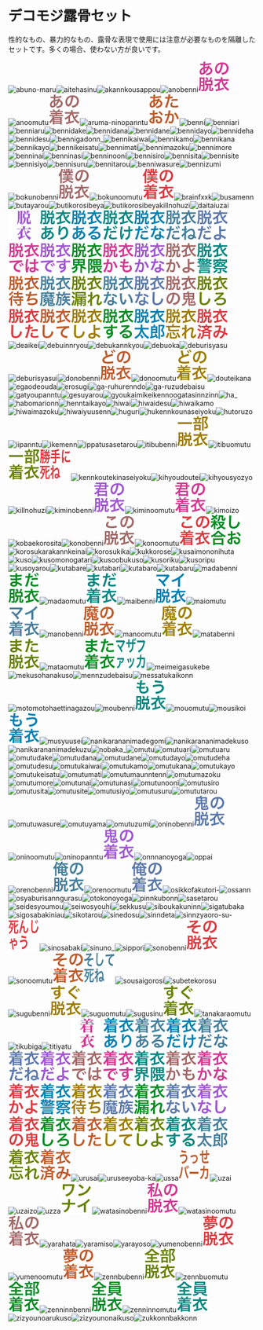# デコモジ露骨セット

性的なもの、暴力的なもの、露骨な表現で使用には注意が必要なものを隔離したセットです。多くの場合、使わない方が良いです。

![abuno-maru](../decomoji/explicit/abuno-maru.png)![aitehasinu](../decomoji/explicit/aitehasinu.png)![akannkousappou](../decomoji/explicit/akannkousappou.png)![anobenni](../decomoji/explicit/anobenni.png)![anodatui](../decomoji/explicit/anodatui.png)![anoomutu](../decomoji/explicit/anoomutu.png)![anotyakui](../decomoji/explicit/anotyakui.png)![aruma-ninopanntu](../decomoji/explicit/aruma-ninopanntu.png)![ataoka](../decomoji/explicit/ataoka.png)![benni](../decomoji/explicit/benni.png)![benniari](../decomoji/explicit/benniari.png)![benniaru](../decomoji/explicit/benniaru.png)![bennidake](../decomoji/explicit/bennidake.png)![bennidana](../decomoji/explicit/bennidana.png)![bennidane](../decomoji/explicit/bennidane.png)![bennidayo](../decomoji/explicit/bennidayo.png)![bennideha](../decomoji/explicit/bennideha.png)![bennidesu](../decomoji/explicit/bennidesu.png)![bennigadonn_](../decomoji/explicit/bennigadonn_.png)![bennikaiwai](../decomoji/explicit/bennikaiwai.png)![bennikamo](../decomoji/explicit/bennikamo.png)![bennikana](../decomoji/explicit/bennikana.png)![bennikayo](../decomoji/explicit/bennikayo.png)![bennikeisatu](../decomoji/explicit/bennikeisatu.png)![bennimati](../decomoji/explicit/bennimati.png)![bennimazoku](../decomoji/explicit/bennimazoku.png)![bennimore](../decomoji/explicit/bennimore.png)![benninai](../decomoji/explicit/benninai.png)![benninasi](../decomoji/explicit/benninasi.png)![benninooni](../decomoji/explicit/benninooni.png)![bennisiro](../decomoji/explicit/bennisiro.png)![bennisita](../decomoji/explicit/bennisita.png)![bennisite](../decomoji/explicit/bennisite.png)![bennisiyo](../decomoji/explicit/bennisiyo.png)![bennisuru](../decomoji/explicit/bennisuru.png)![bennitarou](../decomoji/explicit/bennitarou.png)![benniwasure](../decomoji/explicit/benniwasure.png)![bennizumi](../decomoji/explicit/bennizumi.png)![bokunobenni](../decomoji/explicit/bokunobenni.png)![bokunodatui](../decomoji/explicit/bokunodatui.png)![bokunoomutu](../decomoji/explicit/bokunoomutu.png)![bokunotyakui](../decomoji/explicit/bokunotyakui.png)![brainfxxk](../decomoji/explicit/brainfxxk.png)![busamenn](../decomoji/explicit/busamenn.png)![butayarou](../decomoji/explicit/butayarou.png)![butikorosibeya](../decomoji/explicit/butikorosibeya.png)![butikorosibeyakillnohuzi](../decomoji/explicit/butikorosibeyakillnohuzi.png)![daitaiuzai](../decomoji/explicit/daitaiuzai.png)![datui](../decomoji/explicit/datui.png)![datuiari](../decomoji/explicit/datuiari.png)![datuiaru](../decomoji/explicit/datuiaru.png)![datuidake](../decomoji/explicit/datuidake.png)![datuidana](../decomoji/explicit/datuidana.png)![datuidane](../decomoji/explicit/datuidane.png)![datuidayo](../decomoji/explicit/datuidayo.png)![datuideha](../decomoji/explicit/datuideha.png)![datuidesu](../decomoji/explicit/datuidesu.png)![datuikaiwai](../decomoji/explicit/datuikaiwai.png)![datuikamo](../decomoji/explicit/datuikamo.png)![datuikana](../decomoji/explicit/datuikana.png)![datuikayo](../decomoji/explicit/datuikayo.png)![datuikeisatu](../decomoji/explicit/datuikeisatu.png)![datuimati](../decomoji/explicit/datuimati.png)![datuimazoku](../decomoji/explicit/datuimazoku.png)![datuimore](../decomoji/explicit/datuimore.png)![datuinai](../decomoji/explicit/datuinai.png)![datuinasi](../decomoji/explicit/datuinasi.png)![datuinooni](../decomoji/explicit/datuinooni.png)![datuisiro](../decomoji/explicit/datuisiro.png)![datuisita](../decomoji/explicit/datuisita.png)![datuisite](../decomoji/explicit/datuisite.png)![datuisiyo](../decomoji/explicit/datuisiyo.png)![datuisuru](../decomoji/explicit/datuisuru.png)![datuitarou](../decomoji/explicit/datuitarou.png)![datuiwasure](../decomoji/explicit/datuiwasure.png)![datuizumi](../decomoji/explicit/datuizumi.png)![deaikei](../decomoji/explicit/deaikei.png)![debuinnryou](../decomoji/explicit/debuinnryou.png)![debukannkyou](../decomoji/explicit/debukannkyou.png)![debuoka](../decomoji/explicit/debuoka.png)![deburisyasu](../decomoji/explicit/deburisyasu.png)![deburisyasui](../decomoji/explicit/deburisyasui.png)![donobenni](../decomoji/explicit/donobenni.png)![donodatui](../decomoji/explicit/donodatui.png)![donoomutu](../decomoji/explicit/donoomutu.png)![donotyakui](../decomoji/explicit/donotyakui.png)![douteikana](../decomoji/explicit/douteikana.png)![egaodeouda](../decomoji/explicit/egaodeouda.png)![erosugi](../decomoji/explicit/erosugi.png)![ga-ruhurenndo](../decomoji/explicit/ga-ruhurenndo.png)![ga-ruzudebaisu](../decomoji/explicit/ga-ruzudebaisu.png)![gatyoupanntu](../decomoji/explicit/gatyoupanntu.png)![gesuyarou](../decomoji/explicit/gesuyarou.png)![gyoukaimikeikennoogatasinnzinn](../decomoji/explicit/gyoukaimikeikennoogatasinnzinn.png)![ha_](../decomoji/explicit/ha_.png)![habomarionn](../decomoji/explicit/habomarionn.png)![henntaikayo](../decomoji/explicit/henntaikayo.png)![hiwai](../decomoji/explicit/hiwai.png)![hiwaidesu](../decomoji/explicit/hiwaidesu.png)![hiwaikamo](../decomoji/explicit/hiwaikamo.png)![hiwaimazoku](../decomoji/explicit/hiwaimazoku.png)![hiwaiyuusenn](../decomoji/explicit/hiwaiyuusenn.png)![huguri](../decomoji/explicit/huguri.png)![hukennkounaseiyoku](../decomoji/explicit/hukennkounaseiyoku.png)![hutoruzo](../decomoji/explicit/hutoruzo.png)![iipanntu](../decomoji/explicit/iipanntu.png)![ikemenn](../decomoji/explicit/ikemenn.png)![ippatusasetarou](../decomoji/explicit/ippatusasetarou.png)![itibubenni](../decomoji/explicit/itibubenni.png)![itibudatui](../decomoji/explicit/itibudatui.png)![itibuomutu](../decomoji/explicit/itibuomutu.png)![itibutyakui](../decomoji/explicit/itibutyakui.png)![kattenisine](../decomoji/explicit/kattenisine.png)![kennkoutekinaseiyoku](../decomoji/explicit/kennkoutekinaseiyoku.png)![kihyoudoutei](../decomoji/explicit/kihyoudoutei.png)![kihyousyozyo](../decomoji/explicit/kihyousyozyo.png)![killnohuzi](../decomoji/explicit/killnohuzi.png)![kiminobenni](../decomoji/explicit/kiminobenni.png)![kiminodatui](../decomoji/explicit/kiminodatui.png)![kiminoomutu](../decomoji/explicit/kiminoomutu.png)![kiminotyakui](../decomoji/explicit/kiminotyakui.png)![kimoizo](../decomoji/explicit/kimoizo.png)![kobaekorosita](../decomoji/explicit/kobaekorosita.png)![konobenni](../decomoji/explicit/konobenni.png)![konodatui](../decomoji/explicit/konodatui.png)![konoomutu](../decomoji/explicit/konoomutu.png)![konotyakui](../decomoji/explicit/konotyakui.png)![korosiao](../decomoji/explicit/korosiao.png)![korosukarakannkeinai](../decomoji/explicit/korosukarakannkeinai.png)![korosukika](../decomoji/explicit/korosukika.png)![kukkorose](../decomoji/explicit/kukkorose.png)![kusaimononihuta](../decomoji/explicit/kusaimononihuta.png)![kuso](../decomoji/explicit/kuso.png)![kusomonogatari](../decomoji/explicit/kusomonogatari.png)![kusoobukuso](../decomoji/explicit/kusoobukuso.png)![kusoriku](../decomoji/explicit/kusoriku.png)![kusoripu](../decomoji/explicit/kusoripu.png)![kusoyarou](../decomoji/explicit/kusoyarou.png)![kutabare](../decomoji/explicit/kutabare.png)![kutabari](../decomoji/explicit/kutabari.png)![kutabaro](../decomoji/explicit/kutabaro.png)![kutabaru](../decomoji/explicit/kutabaru.png)![madabenni](../decomoji/explicit/madabenni.png)![madadatui](../decomoji/explicit/madadatui.png)![madaomutu](../decomoji/explicit/madaomutu.png)![madatyakui](../decomoji/explicit/madatyakui.png)![maibenni](../decomoji/explicit/maibenni.png)![maidatui](../decomoji/explicit/maidatui.png)![maiomutu](../decomoji/explicit/maiomutu.png)![maityakui](../decomoji/explicit/maityakui.png)![manobenni](../decomoji/explicit/manobenni.png)![manodatui](../decomoji/explicit/manodatui.png)![manoomutu](../decomoji/explicit/manoomutu.png)![manotyakui](../decomoji/explicit/manotyakui.png)![matabenni](../decomoji/explicit/matabenni.png)![matadatui](../decomoji/explicit/matadatui.png)![mataomutu](../decomoji/explicit/mataomutu.png)![matatyakui](../decomoji/explicit/matatyakui.png)![mazafakka](../decomoji/explicit/mazafakka.png)![meimeigasukebe](../decomoji/explicit/meimeigasukebe.png)![mekusohanakuso](../decomoji/explicit/mekusohanakuso.png)![mennzudebaisu](../decomoji/explicit/mennzudebaisu.png)![messatukaikonn](../decomoji/explicit/messatukaikonn.png)![motomotohaettinagazou](../decomoji/explicit/motomotohaettinagazou.png)![moubenni](../decomoji/explicit/moubenni.png)![moudatui](../decomoji/explicit/moudatui.png)![mouomutu](../decomoji/explicit/mouomutu.png)![mousikoi](../decomoji/explicit/mousikoi.png)![moutyakui](../decomoji/explicit/moutyakui.png)![musyuusei](../decomoji/explicit/musyuusei.png)![nanikarananimadegomi](../decomoji/explicit/nanikarananimadegomi.png)![nanikarananimadekuso](../decomoji/explicit/nanikarananimadekuso.png)![nanikarananimadekuzu](../decomoji/explicit/nanikarananimadekuzu.png)![nobaka_](../decomoji/explicit/nobaka_.png)![omutu](../decomoji/explicit/omutu.png)![omutuari](../decomoji/explicit/omutuari.png)![omutuaru](../decomoji/explicit/omutuaru.png)![omutudake](../decomoji/explicit/omutudake.png)![omutudana](../decomoji/explicit/omutudana.png)![omutudane](../decomoji/explicit/omutudane.png)![omutudayo](../decomoji/explicit/omutudayo.png)![omutudeha](../decomoji/explicit/omutudeha.png)![omutudesu](../decomoji/explicit/omutudesu.png)![omutukaiwai](../decomoji/explicit/omutukaiwai.png)![omutukamo](../decomoji/explicit/omutukamo.png)![omutukana](../decomoji/explicit/omutukana.png)![omutukayo](../decomoji/explicit/omutukayo.png)![omutukeisatu](../decomoji/explicit/omutukeisatu.png)![omutumati](../decomoji/explicit/omutumati.png)![omutumaunntenn](../decomoji/explicit/omutumaunntenn.png)![omutumazoku](../decomoji/explicit/omutumazoku.png)![omutumore](../decomoji/explicit/omutumore.png)![omutunai](../decomoji/explicit/omutunai.png)![omutunasi](../decomoji/explicit/omutunasi.png)![omutunooni](../decomoji/explicit/omutunooni.png)![omutusiro](../decomoji/explicit/omutusiro.png)![omutusita](../decomoji/explicit/omutusita.png)![omutusite](../decomoji/explicit/omutusite.png)![omutusiyo](../decomoji/explicit/omutusiyo.png)![omutusuru](../decomoji/explicit/omutusuru.png)![omututarou](../decomoji/explicit/omututarou.png)![omutuwasure](../decomoji/explicit/omutuwasure.png)![omutuyama](../decomoji/explicit/omutuyama.png)![omutuzumi](../decomoji/explicit/omutuzumi.png)![oninobenni](../decomoji/explicit/oninobenni.png)![oninodatui](../decomoji/explicit/oninodatui.png)![oninoomutu](../decomoji/explicit/oninoomutu.png)![oninopanntu](../decomoji/explicit/oninopanntu.png)![oninotyakui](../decomoji/explicit/oninotyakui.png)![onnnanoyoga](../decomoji/explicit/onnnanoyoga.png)![oppai](../decomoji/explicit/oppai.png)![orenobenni](../decomoji/explicit/orenobenni.png)![orenodatui](../decomoji/explicit/orenodatui.png)![orenoomutu](../decomoji/explicit/orenoomutu.png)![orenotyakui](../decomoji/explicit/orenotyakui.png)![osikkofakutori-](../decomoji/explicit/osikkofakutori-.png)![ossann](../decomoji/explicit/ossann.png)![osyaburisanngurasu](../decomoji/explicit/osyaburisanngurasu.png)![otokonoyoga](../decomoji/explicit/otokonoyoga.png)![pinnkubonn](../decomoji/explicit/pinnkubonn.png)![sasetarou](../decomoji/explicit/sasetarou.png)![seidesyoumou](../decomoji/explicit/seidesyoumou.png)![seiwosyouhi](../decomoji/explicit/seiwosyouhi.png)![sekkusu](../decomoji/explicit/sekkusu.png)![siboukakuninn](../decomoji/explicit/siboukakuninn.png)![sigatubaka](../decomoji/explicit/sigatubaka.png)![sigosabakiniau](../decomoji/explicit/sigosabakiniau.png)![sikotarou](../decomoji/explicit/sikotarou.png)![sinedosu](../decomoji/explicit/sinedosu.png)![sinndeta](../decomoji/explicit/sinndeta.png)![sinnzyaoro-su-](../decomoji/explicit/sinnzyaoro-su-.png)![sinnzyau](../decomoji/explicit/sinnzyau.png)![sinosabaki](../decomoji/explicit/sinosabaki.png)![sinuno_](../decomoji/explicit/sinuno_.png)![sippori](../decomoji/explicit/sippori.png)![sonobenni](../decomoji/explicit/sonobenni.png)![sonodatui](../decomoji/explicit/sonodatui.png)![sonoomutu](../decomoji/explicit/sonoomutu.png)![sonotyakui](../decomoji/explicit/sonotyakui.png)![sositesine](../decomoji/explicit/sositesine.png)![sousaigorosi](../decomoji/explicit/sousaigorosi.png)![subetekorosu](../decomoji/explicit/subetekorosu.png)![sugubenni](../decomoji/explicit/sugubenni.png)![sugudatui](../decomoji/explicit/sugudatui.png)![suguomutu](../decomoji/explicit/suguomutu.png)![sugusinu](../decomoji/explicit/sugusinu.png)![sugutyakui](../decomoji/explicit/sugutyakui.png)![tanakaraomutu](../decomoji/explicit/tanakaraomutu.png)![tikubiga](../decomoji/explicit/tikubiga.png)![titiyatu](../decomoji/explicit/titiyatu.png)![tyakui](../decomoji/explicit/tyakui.png)![tyakuiari](../decomoji/explicit/tyakuiari.png)![tyakuiaru](../decomoji/explicit/tyakuiaru.png)![tyakuidake](../decomoji/explicit/tyakuidake.png)![tyakuidana](../decomoji/explicit/tyakuidana.png)![tyakuidane](../decomoji/explicit/tyakuidane.png)![tyakuidayo](../decomoji/explicit/tyakuidayo.png)![tyakuideha](../decomoji/explicit/tyakuideha.png)![tyakuidesu](../decomoji/explicit/tyakuidesu.png)![tyakuikaiwai](../decomoji/explicit/tyakuikaiwai.png)![tyakuikamo](../decomoji/explicit/tyakuikamo.png)![tyakuikana](../decomoji/explicit/tyakuikana.png)![tyakuikayo](../decomoji/explicit/tyakuikayo.png)![tyakuikeisatu](../decomoji/explicit/tyakuikeisatu.png)![tyakuimati](../decomoji/explicit/tyakuimati.png)![tyakuimazoku](../decomoji/explicit/tyakuimazoku.png)![tyakuimore](../decomoji/explicit/tyakuimore.png)![tyakuinai](../decomoji/explicit/tyakuinai.png)![tyakuinasi](../decomoji/explicit/tyakuinasi.png)![tyakuinooni](../decomoji/explicit/tyakuinooni.png)![tyakuisiro](../decomoji/explicit/tyakuisiro.png)![tyakuisita](../decomoji/explicit/tyakuisita.png)![tyakuisite](../decomoji/explicit/tyakuisite.png)![tyakuisiyo](../decomoji/explicit/tyakuisiyo.png)![tyakuisuru](../decomoji/explicit/tyakuisuru.png)![tyakuitarou](../decomoji/explicit/tyakuitarou.png)![tyakuiwasure](../decomoji/explicit/tyakuiwasure.png)![tyakuizumi](../decomoji/explicit/tyakuizumi.png)![urusai](../decomoji/explicit/urusai.png)![uruseeyoba-ka](../decomoji/explicit/uruseeyoba-ka.png)![ussa](../decomoji/explicit/ussa.png)![usseba-ka](../decomoji/explicit/usseba-ka.png)![uzai](../decomoji/explicit/uzai.png)![uzaizo](../decomoji/explicit/uzaizo.png)![uzza](../decomoji/explicit/uzza.png)![wannnai](../decomoji/explicit/wannnai.png)![watasinobenni](../decomoji/explicit/watasinobenni.png)![watasinodatui](../decomoji/explicit/watasinodatui.png)![watasinoomutu](../decomoji/explicit/watasinoomutu.png)![watasinotyakui](../decomoji/explicit/watasinotyakui.png)![yarahata](../decomoji/explicit/yarahata.png)![yaramiso](../decomoji/explicit/yaramiso.png)![yarayoso](../decomoji/explicit/yarayoso.png)![yumenobenni](../decomoji/explicit/yumenobenni.png)![yumenodatui](../decomoji/explicit/yumenodatui.png)![yumenoomutu](../decomoji/explicit/yumenoomutu.png)![yumenotyakui](../decomoji/explicit/yumenotyakui.png)![zennbubenni](../decomoji/explicit/zennbubenni.png)![zennbudatui](../decomoji/explicit/zennbudatui.png)![zennbuomutu](../decomoji/explicit/zennbuomutu.png)![zennbutyakui](../decomoji/explicit/zennbutyakui.png)![zenninnbenni](../decomoji/explicit/zenninnbenni.png)![zenninndatui](../decomoji/explicit/zenninndatui.png)![zenninnomutu](../decomoji/explicit/zenninnomutu.png)![zenninntyakui](../decomoji/explicit/zenninntyakui.png)![zizyounoarukuso](../decomoji/explicit/zizyounoarukuso.png)![zizyounonaikuso](../decomoji/explicit/zizyounonaikuso.png)![zukkonnbakkonn](../decomoji/explicit/zukkonnbakkonn.png)
